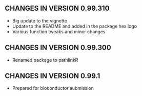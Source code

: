CHANGES IN VERSION 0.99.310
----------------------------

* Big update to the vignette
* Update to the README and added in the package hex logo
* Various function tweaks and minor changes


CHANGES IN VERSION 0.99.300
----------------------------

* Renamed package to pathlinkR


CHANGES IN VERSION 0.99.1
----------------------------

* Prepared for bioconductor submission
